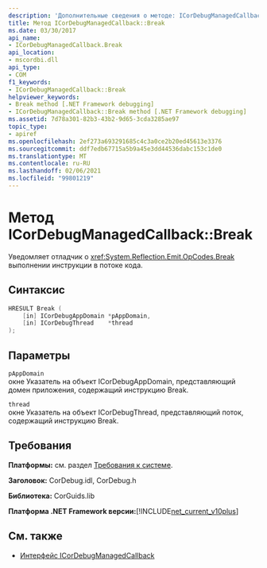 ```yaml
---
description: 'Дополнительные сведения о методе: ICorDebugManagedCallback:: break'
title: Метод ICorDebugManagedCallback::Break
ms.date: 03/30/2017
api_name:
- ICorDebugManagedCallback.Break
api_location:
- mscordbi.dll
api_type:
- COM
f1_keywords:
- ICorDebugManagedCallback::Break
helpviewer_keywords:
- Break method [.NET Framework debugging]
- ICorDebugManagedCallback::Break method [.NET Framework debugging]
ms.assetid: 7d78a301-82b3-43b2-9d65-3cda3285ae97
topic_type:
- apiref
ms.openlocfilehash: 2ef273a693291685c4c3a0ce2b20ed45613e3376
ms.sourcegitcommit: ddf7edb67715a5b9a45e3dd44536dabc153c1de0
ms.translationtype: MT
ms.contentlocale: ru-RU
ms.lasthandoff: 02/06/2021
ms.locfileid: "99801219"
---
```

# <a name="icordebugmanagedcallbackbreak-method"></a>Метод ICorDebugManagedCallback::Break

Уведомляет отладчик о <xref:System.Reflection.Emit.OpCodes.Break> выполнении инструкции в потоке кода.

## <a name="syntax"></a>Синтаксис

```cpp
HRESULT Break (
    [in] ICorDebugAppDomain *pAppDomain,
    [in] ICorDebugThread    *thread
);
```

## <a name="parameters"></a>Параметры

`pAppDomain`\
окне Указатель на объект ICorDebugAppDomain, представляющий домен приложения, содержащий инструкцию Break.

`thread`\
окне Указатель на объект ICorDebugThread, представляющий поток, содержащий инструкцию Break.

## <a name="requirements"></a>Требования

**Платформы:** см. раздел [Требования к системе](../../get-started/system-requirements.md).

**Заголовок:** CorDebug.idl, CorDebug.h

**Библиотека:** CorGuids.lib

**Платформа .NET Framework версии:**[!INCLUDE[net_current_v10plus](../../../../includes/net-current-v10plus-md.md)]

## <a name="see-also"></a>См. также

- [Интерфейс ICorDebugManagedCallback](icordebugmanagedcallback-interface.md)
